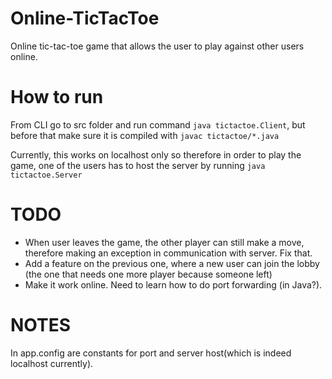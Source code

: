 # Online-TicTacToe

Online tic-tac-toe game that allows the user to play against other users online.

# How to run

From CLI go to src folder and run command `java tictactoe.Client`, but before that make sure it is compiled with `javac tictactoe/*.java`

Currently, this works on localhost only so therefore in order to play the game, one of the users has to host the server by running
`java tictactoe.Server`

# TODO
* When user leaves the game, the other player can still make a move, therefore making an exception in communication with server. Fix that.
* Add a feature on the previous one, where a new user can join the lobby (the one that needs one more player because someone left)
* Make it work online. Need to learn how to do port forwarding (in Java?).

# NOTES
In app.config are constants for port and server host(which is indeed localhost currently). 
